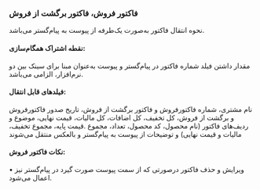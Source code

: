 ### فاکتور فروش، فاکتور برگشت از فروش

نحوه انتقال فاکتور به‌صورت یک‌طرفه از پیوست به پیام‌گستر می‌باشد.

#### نقطه اشتراک همگام‌سازی:

مقدار داشتن فیلد شماره فاکتور در پیام‌گستر و پیوست به‌عنوان مبنا برای سینک بین دو نرم‌افزار، الزامی می‌باشد.

#### فیلدهای قابل انتقال:

نام مشتری، شماره فاکتور‌فروش و فاکتور برگشت از فروش، تاریخ صدور فاکتور‌فروش و برگشت از فروش، کل تخفیف، کل اضافات، کل مالیات، قیمت نهایی، موضوع و ردیف‌های فاکتور (نام محصول، کد محصول، تعداد، مجموع .قیمت پایه، مجموع تخفیف، مالیات و قیمت نهایی) و توضیحات از پیوست به پیام‌گستر و بالعکس منتقل می‌شوند

#### نکات فاکتور فروش:

•    ویرایش و حذف فاکتور درصورتی که از سمت پیوست صورت گیرد در پیام‌گستر نیز اعمال می‌شود.
